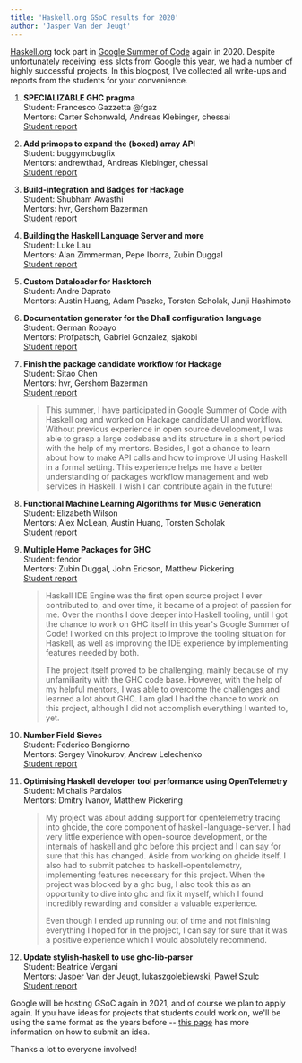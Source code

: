 ```yaml
---
title: 'Haskell.org GSoC results for 2020'
author: 'Jasper Van der Jeugt'
---
```


[Haskell.org] took part in [Google Summer of Code] again in 2020.  Despite
unfortunately receiving less slots from Google this year, we had a number of
highly successful projects.  In this blogpost, I've collected all write-ups and
reports from the students for your convenience.

1.  **SPECIALIZABLE GHC pragma**  
    Student: Francesco Gazzetta @fgaz  
    Mentors: Carter Schonwald, Andreas Klebinger, chessai  
    [Student report](https://github.com/fgaz/gsoc/blob/master/2020/report.md)

2.  **Add primops to expand the (boxed) array API**  
    Student: buggymcbugfix  
    Mentors: andrewthad, Andreas Klebinger, chessai  
    [Student report](https://github.com/buggymcbugfix/not-not-a-blog/blob/master/blog/2020-08-28-gsoc/post.md)

3.  **Build-integration and Badges for Hackage**  
    Student: Shubham Awasthi  
    Mentors: hvr, Gershom Bazerman  
    [Student report](https://awasthishubh.github.io/gsoc-2020-haskell/report.html)

4.  **Building the Haskell Language Server and more**  
    Student: Luke Lau  
    Mentors: Alan Zimmerman, Pepe Iborra, Zubin Duggal  
    [Student report](https://gist.github.com/bubba/22719e8854c728bc726d1a6cfb9ded81)

5.  **Custom Dataloader for Hasktorch**  
    Student: Andre Daprato  
    Mentors: Austin Huang, Adam Paszke, Torsten Scholak, Junji Hashimoto

6.  **Documentation generator for the Dhall configuration language**  
    Student: German Robayo  
    Mentors: Profpatsch, Gabriel Gonzalez, sjakobi  
    [Student report](https://dev.to/german1608/season-finale-dhall-documentation-generator-2lfn)

7.  **Finish the package candidate workflow for Hackage**  
    Student: Sitao Chen  
    Mentors: hvr, Gershom Bazerman  
    [Student report](https://sitaochen.github.io/hackage-server/)

    > This summer, I have participated in Google Summer of Code with Haskell
    > org and worked on Hackage candidate UI and workflow. Without previous
    > experience in open source development, I was able to grasp a large
    > codebase and its structure in a short period with the help of my
    > mentors. Besides, I got a chance to learn about how to make API calls
    > and how to improve UI using Haskell in a formal setting. This
    > experience helps me have a better understanding of packages workflow
    > management and web services in Haskell. I wish I can contribute again
    > in the future!

8.  **Functional Machine Learning Algorithms for Music Generation**  
    Student: Elizabeth Wilson  
    Mentors: Alex McLean, Austin Huang, Torsten Scholak  
    [Student report](https://blog.tidalcycles.org/autonomous-live-coding-summer-of-haskell-project/)

9.  **Multiple Home Packages for GHC**  
    Student: fendor  
    Mentors: Zubin Duggal, John Ericson, Matthew Pickering  
    [Student report](https://mpickering.github.io/ide/posts/2020-10-12-multiple-home-units.html)

    > Haskell IDE Engine was the first open source project I ever contributed
    > to, and over time, it became of a project of passion for me. Over the
    > months I dove deeper into Haskell tooling, until I got the chance to work
    > on GHC itself in this year's Google Summer of Code! I worked on this
    > project to improve the tooling situation for Haskell, as well as improving
    > the IDE experience by implementing features needed by both.
    >
    > The project itself proved to be challenging, mainly because of my
    > unfamiliarity with the GHC code base. However, with the help of my helpful
    > mentors, I was able to overcome the challenges and learned a lot about
    > GHC.  I am glad I had the chance to work on this project, although I did
    > not accomplish everything I wanted to, yet.

10. **Number Field Sieves**  
    Student: Federico Bongiorno  
    Mentors: Sergey Vinokurov, Andrew Lelechenko  
    [Student report](https://github.com/folidota/GSoC2020/blob/master/GSoC2020/NumberFieldSieves.pdf)

11. **Optimising Haskell developer tool performance using OpenTelemetry**  
    Student: Michalis Pardalos  
    Mentors: Dmitry Ivanov, Matthew Pickering  

    > My project was about adding support for opentelemetry tracing into ghcide,
    > the core component of haskell-language-server. I had very little
    > experience with open-source development, or the internals of haskell
    > and ghc before this project and I can say for sure that this has
    > changed. Aside from working on ghcide itself, I also had to submit patches
    > to haskell-opentelemetry, implementing features necessary for this
    > project. When the project was blocked by a ghc bug, I also took this as an
    > opportunity to dive into ghc and fix it myself, which I found incredibly
    > rewarding and consider a valuable experience.
    >
    > Even though I ended up running out of time and not finishing everything
    > I hoped for in the project, I can say for sure that it was a positive
    > experience which I would absolutely recommend.

12. **Update stylish-haskell to use ghc-lib-parser**  
    Student: Beatrice Vergani  
    Mentors: Jasper Van der Jeugt, lukaszgolebiewski, Paweł Szulc  
    [Student report](https://www.beatricevergani.com/posts/gsoc2020/)

Google will be hosting GSoC again in 2021, and of course we plan to apply again.
If you have ideas for projects that students could work on, we'll be using the
same format as the years before -- [this page](/ideas.html) has more information
on how to submit an idea.

Thanks a lot to everyone involved!

[Google Summer of Code]: https://summerofcode.withgoogle.com/
[Haskell.org]: https://haskell.org

